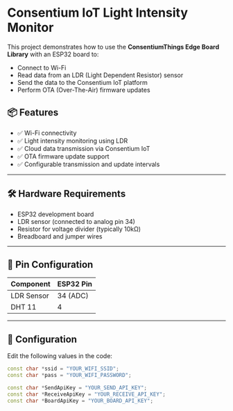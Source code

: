 # Consentium IoT Light Intensity Monitor

This project demonstrates how to use the **ConsentiumThings Edge Board Library** with an ESP32 board to:

- Connect to Wi-Fi  
- Read data from an LDR (Light Dependent Resistor) sensor  
- Send the data to the Consentium IoT platform  
- Perform OTA (Over-The-Air) firmware updates

## 📦 Features

- ✅ Wi-Fi connectivity
- ✅ Light intensity monitoring using LDR
- ✅ Cloud data transmission via Consentium IoT
- ✅ OTA firmware update support
- ✅ Configurable transmission and update intervals

---

## 🛠️ Hardware Requirements

- ESP32 development board  
- LDR sensor (connected to analog pin 34)  
- Resistor for voltage divider (typically 10kΩ)  
- Breadboard and jumper wires  

---

## 🔧 Pin Configuration

| Component   | ESP32 Pin |
|-------------|-----------|
| LDR Sensor  | 34 (ADC)  |
| DHT 11      | 4         |

---

## 📶 Configuration

Edit the following values in the code:

```cpp
const char *ssid = "YOUR_WIFI_SSID";
const char *pass = "YOUR_WIFI_PASSWORD";

const char *SendApiKey = "YOUR_SEND_API_KEY";
const char *ReceiveApiKey = "YOUR_RECEIVE_API_KEY";
const char *BoardApiKey = "YOUR_BOARD_API_KEY";
